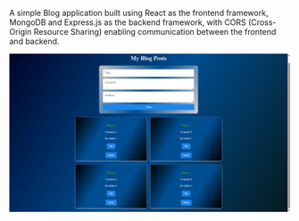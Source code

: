 A simple Blog application built using React as the frontend framework, MongoDB and Express.js as the backend framework, with CORS (Cross-Origin Resource Sharing) enabling communication between the frontend and backend.

![image alt](https://github.com/Deebi973/Blog----Mini--project/blob/main/Blog%20mini%20project.png?raw=true)
